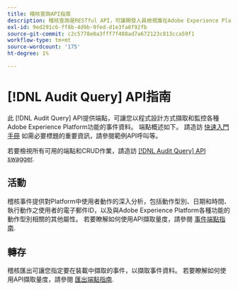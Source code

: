 ```yaml
---
title: 稽核查詢API指南
description: 稽核查詢是RESTful API，可讓開發人員檢視誰在Adobe Experience Platform中執行了哪些動作。
exl-id: 9ed291c6-ff8b-4d9b-9fed-d1e3fa8f92fb
source-git-commit: c2c5778e0a3fff7f488ad7a672123c813cca59f1
workflow-type: tm+mt
source-wordcount: '175'
ht-degree: 1%

---
```


# [!DNL Audit Query] API指南

此 [!DNL Audit Query] API提供端點，可讓您以程式設計方式擷取和監控各種Adobe Experience Platform功能的事件資料。 端點概述如下。 請造訪 [快速入門手冊](./getting-started.md) 如需必要標題的重要資訊，請參閱範例API呼叫等。

若要檢視所有可用的端點和CRUD作業，請造訪 [[!DNL Audit Query] API swagger](https://www.adobe.io/experience-platform-apis/references/audit-query/).

## 活動

稽核事件提供對Platform中使用者動作的深入分析，包括動作型別、日期和時間、執行動作之使用者的電子郵件ID，以及與Adobe Experience Platform各種功能的動作型別相關的其他屬性。 若要瞭解如何使用API擷取量度，請參閱 [事件端點指南](./events.md).

## 轉存

稽核匯出可讓您指定要在裝載中擷取的事件，以擷取事件資料。 若要瞭解如何使用API擷取量度，請參閱 [匯出端點指南](./export.md).
